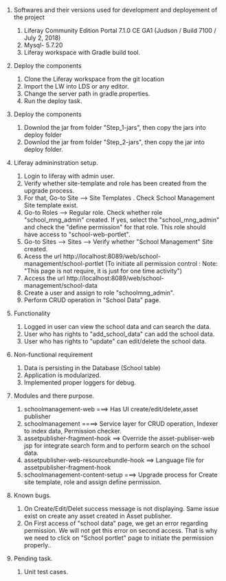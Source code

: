 

1. Softwares and their versions used for development and deployement of the project 
   1. Liferay Community Edition Portal 7.1.0 CE GA1 (Judson / Build 7100 / July 2, 2018)
   1. Mysql- 5.7.20
   1. Liferay workspace with Gradle build tool. 	
		
1. Deploy the components    
   1. Clone the Liferay workspace from the git location 
   1. Import the LW into LDS or any editor.
   1. Change the server path in gradle.properties.
   1. Run the deploy task.
	
1. Deploy the components
   1. Downlod the jar from folder "Step_1-jars", then copy the jars into deploy folder
   1. Downlod the jar from folder "Step_2-jars", then copy the jar into deploy folder.
	
1. Liferay admininstration setup.    
   1. Login to liferay with admin user.
   1. Verify whether site-template and role has been created from the upgrade process.
   1. For that, Go-to Site --> Site Templates . Check School Management Site template exist.
   1. Go-to Roles --> Regular role. Check whether role "school_mng_admin" created. If yes, select the "school_mng_admin" and check the "define permission" for that role.
	   This role should have access to "school-web-portlet".
   1. Go-to Sites --> Sites --> Verify whether "School Management" Site created.   
   1. Acess the url http://localhost:8089/web/school-management/school-portlet  (To initiate all permission control : Note: "This page is not require, it is just for one time activity")	
   1. Access the url http://localhost:8089/web/school-management/school-data
   1. Create a user and assign to role "schoolmng_admin".	
   1. Perform CRUD operation in "School Data" page. 
	
     
1. Functionality
   1. Logged in user can view the school data and can search the data. 
   1. User who has rights to "add_school_data" can add the school data.
   1. User who has rights to "update" can edit/delete the school data.
	
1. Non-functional requirement
   1. Data is persisting in the Database  (School table)
   1. Application is modularized.
   1. Implemented proper loggers for debug.
	
1. Modules and there purpose.  
   1. schoolmanagement-web ===>   Has UI create/edit/delete,asset publisher
   1. schoolmanagement     ====>  Service layer for CRUD operation, Indexer to index data, Permission checker.
   1. assetpublisher-fragment-hook ==> Override the asset-publiser-web jsp for integrate search form and to perform search on the school data.
   1. assetpublisher-web-resourcebundle-hook ==> Language file for assetpublisher-fragment-hook
   1. schoolmanagement-content-setup ===> Upgrade process for Create site template, role and assign define permission.
 
1. Known bugs.
   1. On Create/Edit/Delet success message is not displaying. Same issue exist on create any asset created in Asset publisher.
   1. On First access of "school data" page, we get an error regarding permission. We will not get this error on second access.
       That is why we need to click on "School portlet" page to initiate the permission properly..
	   
1. Pending task.
   1. Unit test cases.



